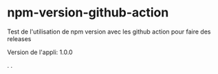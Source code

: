 # npm-version-github-action
Test de l'utilisation de npm version avec les github action pour faire des releases

Version de l'appli: 1.0.0

.
.
